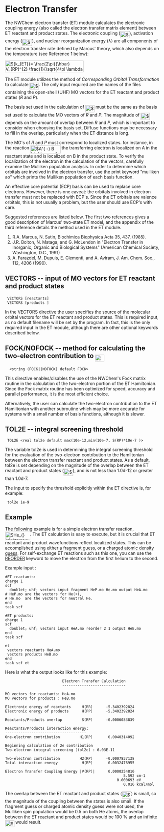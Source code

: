 # Electron Transfer

The NWChem electron transfer (ET) module calculates the electronic
coupling energy (also called the electron transfer matrix element)
between ET reactant and product states. The electronic coupling
(<img alt="$V_{RP}$" src="https://raw.githubusercontent.com/wiki/nwchemgit/nwchem/svgs/4cb79cac616f73ccf51965af40c2b949.svg?invert_in_darkmode&sanitize=true" align=middle width="29.57889pt" height="22.38192pt"/>), activation energy (<img alt="$\Delta G^{*}$" src="https://raw.githubusercontent.com/wiki/nwchemgit/nwchem/svgs/d4b6f1efc7506d98c4c1182d400b8b19.svg?invert_in_darkmode&sanitize=true" align=middle width="33.23397pt" height="22.59873pt"/>), and nuclear
reorganization energy (λ) are all components of the electron transfer
rate defined by Marcus' theory, which also depends on the temperature
(see Reference 1
below):

<img alt="${k_{ET}}= \frac{2\pi}{\hbar} V_{RP}^{2} \frac{1}{\sqrt{4\pi \lambda k_{B}T}} \exp \left( \frac{- \Delta G^{*}}{k_{B} T} \right)$" src="https://raw.githubusercontent.com/wiki/nwchemgit/nwchem/svgs/534ce113598ba681e3cbb214b4ef4072.svg?invert_in_darkmode&sanitize=true" align=middle width="255.900645pt" height="37.80348pt"/>

The ET module utilizes the method of *Corresponding Orbital
Transformation* to calculate <img alt="$V_{RP}$" src="https://raw.githubusercontent.com/wiki/nwchemgit/nwchem/svgs/4cb79cac616f73ccf51965af40c2b949.svg?invert_in_darkmode&sanitize=true" align=middle width="29.57889pt" height="22.38192pt"/>. The only input required are the
names of the files containing the open-shell (UHF) MO vectors for the ET
reactant and product states (*R* and *P*).

The basis set used in the calculation of <img alt="$V_{RP}$" src="https://raw.githubusercontent.com/wiki/nwchemgit/nwchem/svgs/4cb79cac616f73ccf51965af40c2b949.svg?invert_in_darkmode&sanitize=true" align=middle width="29.57889pt" height="22.38192pt"/> must be the same as
the basis set used to calculate the MO vectors of *R* and *P*. The
magnitude of <img alt="$V_{RP}$" src="https://raw.githubusercontent.com/wiki/nwchemgit/nwchem/svgs/4cb79cac616f73ccf51965af40c2b949.svg?invert_in_darkmode&sanitize=true" align=middle width="29.57889pt" height="22.38192pt"/> depends on the amount of overlap between *R* and
*P*, which is important to consider when choosing the basis set. Diffuse
functions may be necessary to fill in the overlap, particularly when the
ET distance is long.

The MO's of *R* and *P* must correspond to localized states. for
instance, in the reaction <img alt="$A^{ -} B \rightarrow  A B^{ -}$" src="https://raw.githubusercontent.com/wiki/nwchemgit/nwchem/svgs/15728481d59878d0e5ad1e52c3c03e12.svg?invert_in_darkmode&sanitize=true" align=middle width="97.899945pt" height="26.12412pt"/> the
transferring electron is localized on A in the reactant state and is
localized on B in the product state. To verify the localization of the
electron in the calculation of the vectors, carefully examine the
Mulliken population analysis. In order to determine which orbitals are
involved in the electron transfer, use the print keyword "mulliken ao"
which prints the Mulliken population of each basis function.

An effective core potential (ECP) basis can be used to replace core
electrons. However, there is one caveat: the orbitals involved in
electron transfer must not be replaced with ECP's. Since the ET orbitals
are valence orbitals, this is not usually a problem, but the user should
use ECP's with care.

Suggested references are listed below. The first two references gives a
good description of Marcus' two-state ET model, and the appendix of the
third reference details the method used in the ET module.

1.  R.A. Marcus, N. Sutin, Biochimica Biophysica Acta 35, 437, (1985).
2.  J.R. Bolton, N. Mataga, and G. McLendon in "Electron Transfer in
    Inorganic, Organic and Biological Systems" (American Chemical
    Society, Washington, D.C., 1991)
3.  A. Farazdel, M. Dupuis, E. Clementi, and A. Aviram, J. Am. Chem.
    Soc., 112, 4206 (1990).

## VECTORS -- input of MO vectors for ET reactant and product states

` VECTORS [reactants] `<string reactants_filename>  
` VECTORS [products ] `<string products_filename>

In the VECTORS directive the user specifies the source of the molecular
orbital vectors for the ET reactant and product states. This is required
input, as no default filename will be set by the program. In fact, this
is the only required input in the ET module, although there are other
optional keywords described
below.

## FOCK/NOFOCK -- method for calculating the two-electron contribution to <img alt="$V_{RP}$" src="https://raw.githubusercontent.com/wiki/nwchemgit/nwchem/svgs/4cb79cac616f73ccf51965af40c2b949.svg?invert_in_darkmode&sanitize=true" align=middle width="29.57889pt" height="22.38192pt"/>

`  <string (FOCK||NOFOCK) default FOCK>`

This directive enables/disables the use of the NWChem's Fock matrix
routine in the calculation of the two-electron portion of the ET
Hamiltonian. Since the Fock matrix routine has been optimized for speed,
accuracy and parallel performance, it is the most efficient choice.

Alternatively, the user can calculate the two-electron contribution to
the ET Hamiltonian with another subroutine which may be more accurate
for systems with a small number of basis functions, although it is
slower.

## TOL2E -- integral screening threshold

` TOL2E <real tol2e default max(10e-12,min(10e-7, S(RP)*10e-7 )>`

The variable tol2e is used in determining the integral screening
threshold for the evaluation of the two-electron contribution to the
Hamiltonian between the electron transfer reactant and product states.
As a default, tol2e is set depending on the magnitude of the overlap
between the ET reactant and product states (<img alt="$S_{RP}$" src="https://raw.githubusercontent.com/wiki/nwchemgit/nwchem/svgs/09e2ae89de9087b174958724cbf3e4e9.svg?invert_in_darkmode&sanitize=true" align=middle width="30.06795pt" height="22.38192pt"/>), and is not less
than 1.0d-12 or greater than 1.0d-7.

The input to specify the threshold explicitly within the ET directive
is, for example:

` tol2e 1e-9`

## Example

The following example is for a simple electron transfer reaction,
<img alt="$He_{} \rightarrow He^{ +}$" src="https://raw.githubusercontent.com/wiki/nwchemgit/nwchem/svgs/071c03bc68d9e9cb99efa0d16a160ace.svg?invert_in_darkmode&sanitize=true" align=middle width="81.53376pt" height="26.12412pt"/>. The ET calculation is easy to execute,
but it is crucial that ET reactant and product wavefunctions reflect
localized states. This can be accomplished using either a [fragment
guess](Hartree-Fock-Theory-for-Molecules#superposition-of-fragment-molecular-orbitals "wikilink"), or
a [charged atomic density
guess](Hartree-Fock-Theory-for-Molecules#atomic-guess-orbitals-with-charged-atoms "wikilink"). For
self-exchange ET reactions such as this one, you can use the
[REORDER](Hartree-Fock-Theory-for-Molecules#vectors----inputoutput-of-mo-vectors "wikilink") keyword
to move the electron from the first helium to the second.

Example input :

`#ET reactants:`  
`charge 1`  
`scf `  
`  doublet; uhf; vectors input fragment HeP.mo He.mo output HeA.mo`  
`# HeP.mo are the vectors for He(+), `  
`# He.mo  are the vectors for neutral He.`  
`end `  
`task scf`  
  
`#ET products:`  
`charge 1`  
`scf `  
`  doublet; uhf; vectors input HeA.mo reorder 2 1 output HeB.mo`  
`end `  
`task scf`  
  
`et`  
` vectors reactants HeA.mo `  
` vectors products HeB.mo`  
`end`  
`task scf et`

Here is what the output looks like for this example:

`                          Electron Transfer Calculation`  
`                          -----------------------------`  
  
`MO vectors for reactants: HeA.mo`  
`MO vectors for products : HeB.mo`  
  
`Electronic energy of reactants     H(RR)      -5.3402392824`  
`Electronic energy of products      H(PP)      -5.3402392824`  
  
`Reactants/Products overlap         S(RP)      -0.0006033839`  
  
`Reactants/Products interaction energy:`  
`-------------------------------------`  
`One-electron contribution         H1(RP)       0.0040314092`  
  
`Beginning calculation of 2e contribution`  
`Two-electron integral screening (tol2e) : 6.03E-11`  
  
`Two-electron contribution         H2(RP)      -0.0007837138`  
`Total interaction energy           H(RP)       0.0032476955`  
  
`Electron Transfer Coupling Energy |V(RP)|      0.0000254810`  
`                                                      5.592 cm-1`  
`                                                   0.000693 eV`  
`                                                      0.016 kcal/mol`

The overlap between the ET reactant and product states (<img alt="$S_{RP}$" src="https://raw.githubusercontent.com/wiki/nwchemgit/nwchem/svgs/09e2ae89de9087b174958724cbf3e4e9.svg?invert_in_darkmode&sanitize=true" align=middle width="30.06795pt" height="22.38192pt"/>) is
small, so the magnitude of the coupling between the states is also
small. If the fragment guess or charged atomic density guess were not
used, the Mulliken spin population would be 0.5 on both He atoms, the
overlap between the ET reactant and product states would be 100 % and an
infinite <img alt="$V_{RP}$" src="https://raw.githubusercontent.com/wiki/nwchemgit/nwchem/svgs/4cb79cac616f73ccf51965af40c2b949.svg?invert_in_darkmode&sanitize=true" align=middle width="29.57889pt" height="22.38192pt"/> would result.
